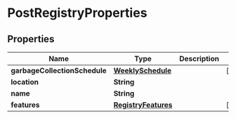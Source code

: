 

# PostRegistryProperties

## Properties

| Name | Type | Description | Notes |
| ------------ | ------------- | ------------- | ------------- |
| **garbageCollectionSchedule** | [**WeeklySchedule**](WeeklySchedule.md) |  |  [optional] |
| **location** | **String** |  |  |
| **name** | **String** |  |  |
| **features** | [**RegistryFeatures**](RegistryFeatures.md) |  |  [optional] |


